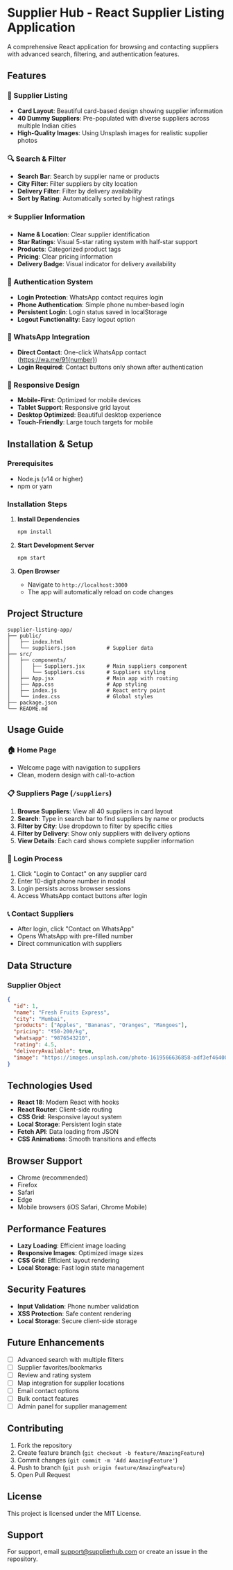 # Supplier Hub - React Supplier Listing Application

A comprehensive React application for browsing and contacting suppliers with advanced search, filtering, and authentication features.

## Features

### 🏪 Supplier Listing
- **Card Layout**: Beautiful card-based design showing supplier information
- **40 Dummy Suppliers**: Pre-populated with diverse suppliers across multiple Indian cities
- **High-Quality Images**: Using Unsplash images for realistic supplier photos

### 🔍 Search & Filter
- **Search Bar**: Search by supplier name or products
- **City Filter**: Filter suppliers by city location
- **Delivery Filter**: Filter by delivery availability
- **Sort by Rating**: Automatically sorted by highest ratings

### ⭐ Supplier Information
- **Name & Location**: Clear supplier identification
- **Star Ratings**: Visual 5-star rating system with half-star support
- **Products**: Categorized product tags
- **Pricing**: Clear pricing information
- **Delivery Badge**: Visual indicator for delivery availability

### 🔐 Authentication System
- **Login Protection**: WhatsApp contact requires login
- **Phone Authentication**: Simple phone number-based login
- **Persistent Login**: Login status saved in localStorage
- **Logout Functionality**: Easy logout option

### 📱 WhatsApp Integration
- **Direct Contact**: One-click WhatsApp contact (https://wa.me/91{number})
- **Login Required**: Contact buttons only shown after authentication

### 📱 Responsive Design
- **Mobile-First**: Optimized for mobile devices
- **Tablet Support**: Responsive grid layout
- **Desktop Optimized**: Beautiful desktop experience
- **Touch-Friendly**: Large touch targets for mobile

## Installation & Setup

### Prerequisites
- Node.js (v14 or higher)
- npm or yarn

### Installation Steps

1. **Install Dependencies**
   ```bash
   npm install
   ```

2. **Start Development Server**
   ```bash
   npm start
   ```

3. **Open Browser**
   - Navigate to `http://localhost:3000`
   - The app will automatically reload on code changes

## Project Structure

```
supplier-listing-app/
├── public/
│   ├── index.html
│   └── suppliers.json          # Supplier data
├── src/
│   ├── components/
│   │   ├── Suppliers.jsx       # Main suppliers component
│   │   └── Suppliers.css       # Suppliers styling
│   ├── App.jsx                 # Main app with routing
│   ├── App.css                 # App styling
│   ├── index.js                # React entry point
│   └── index.css               # Global styles
├── package.json
└── README.md
```

## Usage Guide

### 🏠 Home Page
- Welcome page with navigation to suppliers
- Clean, modern design with call-to-action

### 📋 Suppliers Page (`/suppliers`)
1. **Browse Suppliers**: View all 40 suppliers in card layout
2. **Search**: Type in search bar to find suppliers by name or products
3. **Filter by City**: Use dropdown to filter by specific cities
4. **Filter by Delivery**: Show only suppliers with delivery options
5. **View Details**: Each card shows complete supplier information

### 🔑 Login Process
1. Click "Login to Contact" on any supplier card
2. Enter 10-digit phone number in modal
3. Login persists across browser sessions
4. Access WhatsApp contact buttons after login

### 📞 Contact Suppliers
- After login, click "Contact on WhatsApp" 
- Opens WhatsApp with pre-filled number
- Direct communication with suppliers

## Data Structure

### Supplier Object
```json
{
  "id": 1,
  "name": "Fresh Fruits Express",
  "city": "Mumbai",
  "products": ["Apples", "Bananas", "Oranges", "Mangoes"],
  "pricing": "₹50-200/kg",
  "whatsapp": "9876543210",
  "rating": 4.5,
  "deliveryAvailable": true,
  "image": "https://images.unsplash.com/photo-1619566636858-adf3ef46400b?w=300&h=200&fit=crop"
}
```

## Technologies Used

- **React 18**: Modern React with hooks
- **React Router**: Client-side routing
- **CSS Grid**: Responsive layout system
- **Local Storage**: Persistent login state
- **Fetch API**: Data loading from JSON
- **CSS Animations**: Smooth transitions and effects

## Browser Support

- Chrome (recommended)
- Firefox
- Safari
- Edge
- Mobile browsers (iOS Safari, Chrome Mobile)

## Performance Features

- **Lazy Loading**: Efficient image loading
- **Responsive Images**: Optimized image sizes
- **CSS Grid**: Efficient layout rendering
- **Local Storage**: Fast login state management

## Security Features

- **Input Validation**: Phone number validation
- **XSS Protection**: Safe content rendering
- **Local Storage**: Secure client-side storage

## Future Enhancements

- [ ] Advanced search with multiple filters
- [ ] Supplier favorites/bookmarks
- [ ] Review and rating system
- [ ] Map integration for supplier locations
- [ ] Email contact options
- [ ] Bulk contact features
- [ ] Admin panel for supplier management

## Contributing

1. Fork the repository
2. Create feature branch (`git checkout -b feature/AmazingFeature`)
3. Commit changes (`git commit -m 'Add AmazingFeature'`)
4. Push to branch (`git push origin feature/AmazingFeature`)
5. Open Pull Request

## License

This project is licensed under the MIT License.

## Support

For support, email support@supplierhub.com or create an issue in the repository.